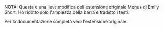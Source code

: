 NOTA: Questa è una lieve modifica dell'estensione originale Menus di Emily Short. Ho ridotto solo l'ampiezza della barra e tradotto i testi.

Per la documentazione completa vedi l'estensione originale.

